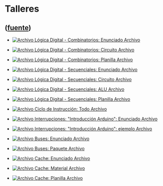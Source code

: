 # Talleres
([fuente](https://campus.exactas.uba.ar/course/view.php?id=1100&section=6))
---
  - [![Archivo](https://campus.exactas.uba.ar/theme/image.php/magazine/core/1462913092/f/pdf) Lógica Digital - Combinatorios: Enunciado Archivo](https://campus.exactas.uba.ar/mod/resource/view.php?id=57558)

  - [![Archivo](https://campus.exactas.uba.ar/theme/image.php/magazine/core/1462913092/f/markup) Lógica Digital - Combinatorios: Circuito Archivo](https://campus.exactas.uba.ar/mod/resource/view.php?id=57559)

  - [![Archivo](https://campus.exactas.uba.ar/theme/image.php/magazine/core/1462913092/f/pdf) Lógica Digital - Combinatorios: Planilla Archivo](https://campus.exactas.uba.ar/mod/resource/view.php?id=57560)

  - [![Archivo](https://campus.exactas.uba.ar/theme/image.php/magazine/core/1462913092/f/pdf) Lógica Digital - Secuenciales: Enunciado Archivo](https://campus.exactas.uba.ar/mod/resource/view.php?id=57561)

  - [![Archivo](https://campus.exactas.uba.ar/theme/image.php/magazine/core/1462913092/f/markup) Lógica Digital - Secuenciales: Circuito  Archivo](https://campus.exactas.uba.ar/mod/resource/view.php?id=57562)

  - [![Archivo](https://campus.exactas.uba.ar/theme/image.php/magazine/core/1462913092/f/markup) Lógica Digital - Secuenciales: ALU Archivo](https://campus.exactas.uba.ar/mod/resource/view.php?id=57563)

  - [![Archivo](https://campus.exactas.uba.ar/theme/image.php/magazine/core/1462913092/f/pdf) Lógica Digital - Secuenciales: Planilla Archivo](https://campus.exactas.uba.ar/mod/resource/view.php?id=57564)

  - [![Archivo](https://campus.exactas.uba.ar/theme/image.php/magazine/core/1462913092/f/archive) Ciclo de Instrucción: Todo Archivo](https://campus.exactas.uba.ar/mod/resource/view.php?id=57565)

  - [![Archivo](https://campus.exactas.uba.ar/theme/image.php/magazine/core/1462913092/f/pdf) Interrupciones: "Introducción Arduino": Enunciado Archivo](https://campus.exactas.uba.ar/mod/resource/view.php?id=57566)

  - [![Archivo](https://campus.exactas.uba.ar/theme/image.php/magazine/core/1462913092/f/unknown) Interrupciones: "Introducción Arduino": ejemplo Archivo](https://campus.exactas.uba.ar/mod/resource/view.php?id=57567)

  - [![Archivo](https://campus.exactas.uba.ar/theme/image.php/magazine/core/1462913092/f/pdf) Buses: Enunciado Archivo](https://campus.exactas.uba.ar/mod/resource/view.php?id=57568)

  - [![Archivo](https://campus.exactas.uba.ar/theme/image.php/magazine/core/1462913092/f/archive) Buses: Paquete Archivo](https://campus.exactas.uba.ar/mod/resource/view.php?id=57569)

  - [![Archivo](https://campus.exactas.uba.ar/theme/image.php/magazine/core/1462913092/f/pdf) Cache: Enunciado Archivo](https://campus.exactas.uba.ar/mod/resource/view.php?id=57570)

  - [![Archivo](https://campus.exactas.uba.ar/theme/image.php/magazine/core/1462913092/f/archive) Cache: Material Archivo](https://campus.exactas.uba.ar/mod/resource/view.php?id=57571)

  - [![Archivo](https://campus.exactas.uba.ar/theme/image.php/magazine/core/1462913092/f/pdf) Cache: Planilla Archivo](https://campus.exactas.uba.ar/mod/resource/view.php?id=57572)

